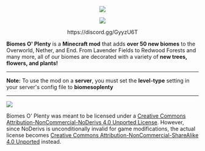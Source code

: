 <p align="center"><img src="https://i.imgur.com/HQ2opH6.png"></p>

<p align="center"><img src="https://i.imgur.com/CYxKg5M.png"></p>

<p align="center">https://discord.gg/GyyzU6T</p>

**Biomes O' Plenty** is a **Minecraft mod** that adds **over 50 new biomes** to the Overworld, Nether, and End. From Lavender Fields to Redwood Forests and many more, all of our biomes are decorated with a variety of **new trees, flowers, and plants!**

-----------------

**Note:** To use the mod on a **server**, you must set the **level-type** setting in your server's config file to **biomesoplenty**

-----------------

 [<img src="http://i.creativecommons.org/l/by-nc-sa/3.0/88x31.png">](https://creativecommons.org/licenses/by-nc-sa/4.0/deed.en_US)

Biomes O' Plenty was meant to be licensed under a [Creative Commons Attribution-NonCommercial-NoDerivs 4.0 Unported License](http://creativecommons.org/licenses/by-nc-nd/4.0/deed.en_US). However, since NoDerivs is unconditionally invalid for game modifications, the actual license becomes [Creative Commons Attribution-NonCommercial-ShareAlike 4.0 Unported](https://creativecommons.org/licenses/by-nc-sa/4.0/deed.en_US) instead.
